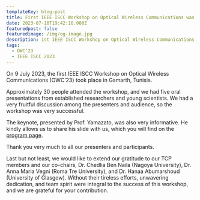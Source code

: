 ```yaml
---
templateKey: blog-post
title: First IEEE ISCC Workshop on Optical Wireless Communications was successfully finished.
date: 2023-07-10T19:42:10.000Z
featuredpost: false
featuredimage: /img/og-image.jpg
description: 1st IEEE ISCC Workshop on Optical Wireless Communications (OWC’23) was successfully finished.
tags:
  - OWC’23
  - IEEE ISCC 2023
---
```


On 9 July 2023, the first IEEE ISCC Workshop on Optical Wireless Communications (OWC’23) took place in Gamarth, Tunisia.

Approximately 30 people attended the workshop, and we had five oral presentations from established researchers and young scientists. We had a very fruitful discussion among the presenters and audience, so the workshop was very successful.

The keynote, presented by Prof. Yamazato, was also very informative. He kindly allows us to share his slide with us, which you will find on the [program page](../program/).

Thank you very much to all our presenters and participants.

Last but not least, we would like to extend our gratitude to our TCP members and our co-chairs, Dr. Chedlia Ben Naila (Nagoya University), Dr. Anna Maria Vegni (Roma Tre University), and Dr. Hanaa Abumarshoud (University of Glasgow). Without their tireless efforts, unwavering dedication, and team spirit were integral to the success of this workshop, and we are grateful for your contribution.
